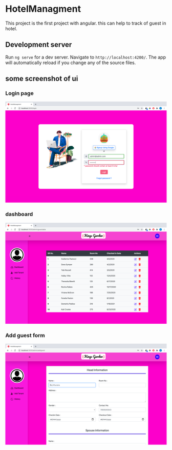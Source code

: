 # HotelManagment

This project is the first project with angular. this can help to track of guest in hotel.

## Development server

Run `ng serve` for a dev server. Navigate to `http://localhost:4200/`. The app will automatically reload if you change any of the source files.

## some screenshot of ui

### Login page

![Login page](https://github.com/Sagardhandhalya/hotel-managment-angular/blob/master/src/assets/1.png)

### dashboard 

![dashboard](https://github.com/Sagardhandhalya/hotel-managment-angular/blob/master/src/assets/2.png)

### Add guest form

![Add guest form](https://github.com/Sagardhandhalya/hotel-managment-angular/blob/master/src/assets/3.png)
